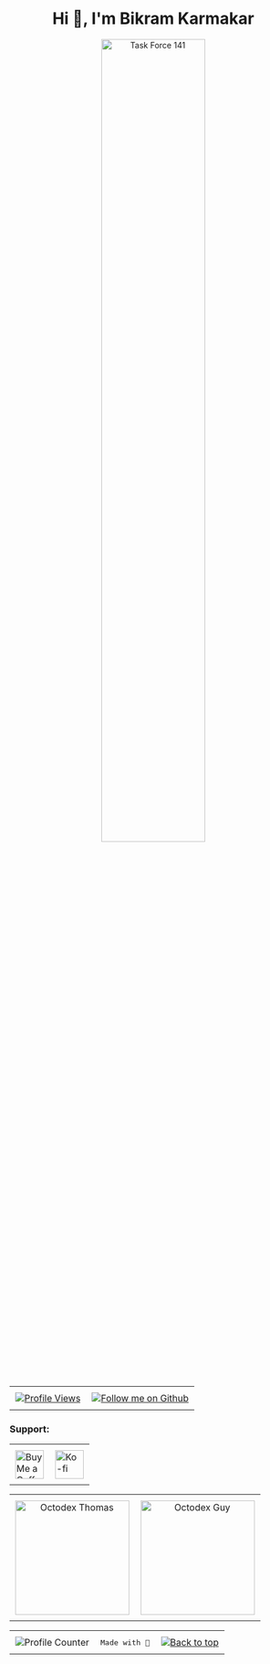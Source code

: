 <!-- Title -->
<h1 align="center">Hi 👋, I'm Bikram Karmakar</h1>

<!-- Top Image -->
<p align="center">
  <img 
    src="https://wallpapercave.com/wp/wp9500685.jpg" 
    alt="Task Force 141" 
    width="60%"
  />
</p>

<!-- Profile Views & Follow (One Row, Two Columns) -->
<table width="100%">
  <tr>
    <!-- Left Cell: Profile Views -->
    <td align="left" style="padding: 10px;">
      <a 
        href="https://komarev.com/ghpvc/?username=bikramkarmakar&label=Profile%20views&lcolor=640464&style=for-the-badge&color=7c007c&logo=AngelList&logoColor=white" 
        target="_blank" 
        rel="noreferrer"
      >
        <img 
          src="https://komarev.com/ghpvc/?username=bikramkarmakar&label=Profile%20views&lcolor=640464&style=for-the-badge&color=7c007c&logo=AngelList&logoColor=white" 
          alt="Profile Views" 
        />
      </a>
    </td>
    <!-- Right Cell: Follow -->
    <td align="right" style="padding: 10px;">
      <a 
        href="https://github.com/bikramkarmakar?tab=followers" 
        target="_blank" 
        rel="noreferrer"
      >
        <img 
          src="https://img.shields.io/github/followers/bikramkarmakar?label=Follow&style=for-the-badge" 
          alt="Follow me on Github" 
        />
      </a>
    </td>
  </tr>
</table>

<!-- Support Section -->
<h3 align="left">Support:</h3>
<table>
  <tr>
    <!-- Buy Me a Coffee -->
    <td style="padding: 10px;">
      <a 
        href="https://www.buymeacoffee.com/bikramkarmakar" 
        target="_blank" 
        rel="noreferrer"
      >
        <img 
          src="https://cdn.buymeacoffee.com/buttons/v2/default-yellow.png" 
          alt="Buy Me a Coffee" 
          height="50"
        />
      </a>
    </td>
    <!-- Ko-fi -->
    <td style="padding: 10px;">
      <a 
        href="https://ko-fi.com/bikramkarmakar" 
        target="_blank" 
        rel="noreferrer"
      >
        <img 
          src="https://cdn.ko-fi.com/cdn/kofi3.png?v=3" 
          alt="Ko-fi" 
          height="50"
        />
      </a>
    </td>
  </tr>
</table>

<!-- Octodex Images (One Row, Two Columns, Centered) -->
<p align="center">
  <table>
    <tr>
      <!-- Left Octodex -->
      <td align="center" style="padding: 10px;">
        <img 
          src="https://octodex.github.com/images/daftpunktocat-thomas.gif" 
          alt="Octodex Thomas" 
          width="200"
        />
      </td>
      <!-- Right Octodex -->
      <td align="center" style="padding: 10px;">
        <img 
          src="https://octodex.github.com/images/daftpunktocat-guy.gif" 
          alt="Octodex Guy" 
          width="200"
        />
      </td>
    </tr>
  </table>
</p>

<!-- Footer (Three Columns) -->
<table width="100%">
  <tr>
    <!-- Left: Visitor Count -->
    <td align="left" style="padding: 10px;">
      <img 
        src="https://profile-counter.glitch.me/bikramkarmakar/count.svg" 
        alt="Profile Counter"
      />
    </td>
    <!-- Middle: Made with Love -->
    <td align="center" style="padding: 10px;">
      <samp>Made with 💜</samp>
    </td>
    <!-- Right: Back to Top -->
    <td align="right" style="padding: 10px;">
      <a href="#top">
        <img 
          src="https://img.shields.io/static/v1?label=&message=back+to+top&color=7E3ACE&style=for-the-badge" 
          alt="Back to top" 
        />
      </a>
    </td>
  </tr>
</table>
